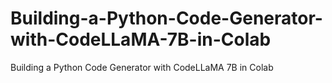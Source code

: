 # Building-a-Python-Code-Generator-with-CodeLLaMA-7B-in-Colab
Building a Python Code Generator with CodeLLaMA 7B in Colab
